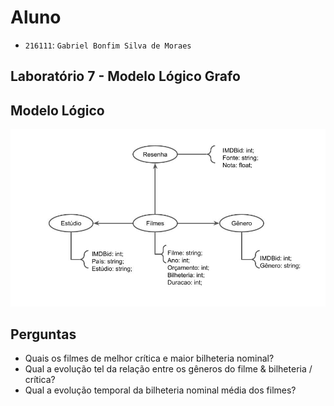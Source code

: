 
# Aluno
* `216111`: `Gabriel Bonfim Silva de Moraes`

## Laboratório 7 - Modelo Lógico Grafo

## Modelo Lógico

![image info](data/modelologico.jpg)

## Perguntas

- Quais os filmes de melhor crítica e maior bilheteria nominal?
- Qual a evolução tel da relação entre os gêneros do filme & bilheteria / crítica?
- Qual a evolução temporal da bilheteria nominal média dos filmes?

